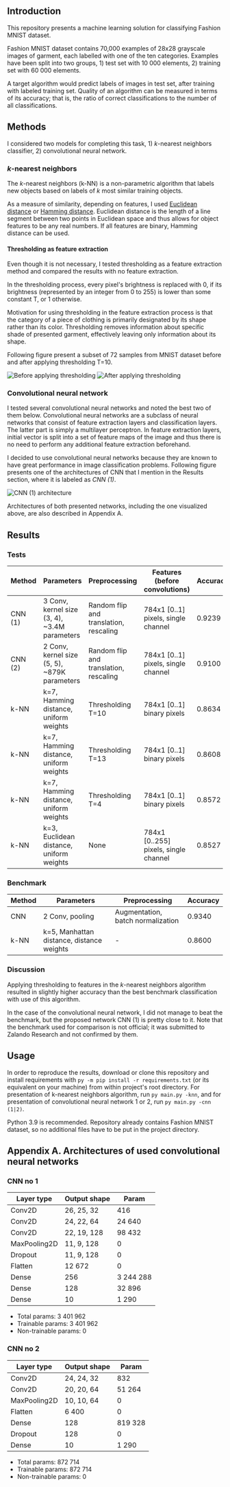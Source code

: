## Introduction
This repository presents a machine learning solution for classifying Fashion MNIST dataset.

Fashion MNIST dataset contains 70,000 examples of 28x28 grayscale images of garment, each labelled with one of the ten
categories. Examples have been split into two groups, 1) test set with 10 000 elements, 2) training set with 60 000
elements.

A target algorithm would predict labels of images in test set, after training with labeled training set. Quality of an
algorithm can be measured in terms of its accuracy; that is, the ratio of correct classifications to the number
of all classifications.

## Methods
I considered two models for completing this task, 1) *k*-nearest neighbors classifier, 2) convolutional neural network.

### *k*-nearest neighbors
The *k*-nearest neighbors (k-NN) is a non-parametric algorithm that labels new objects based on labels of *k* most
similar training objects.

As a measure of similarity, depending on features, I used
[Euclidean distance](https://en.wikipedia.org/wiki/Euclidean_distance) or
[Hamming distance](https://en.wikipedia.org/wiki/Hamming_distance). Euclidean distance is the length of a line segment
between two points in Euclidean space and thus allows for object features to be any  real numbers. If all features are
binary, Hamming distance can be used.

#### Thresholding as feature extraction
Even though it is not necessary, I tested thresholding as a feature extraction method and compared the results with
no feature extraction.

In the thresholding process, every pixel's brightness is replaced with 0, if its brightness (represented by an
integer from 0 to 255) is lower than some constant T, or 1 otherwise.

Motivation for using thresholding in the feature extraction process is that the category of a piece of clothing is
primarily designated by its shape rather than its color. Thresholding removes information about specific shade of
presented garment, effectively leaving only information about its shape.

Following figure present a subset of 72 samples from MNIST dataset before and after applying thresholding T=10.

![Before applying thresholding](thresholding_before.png "Before applying thresholding")
![After applying thresholding](thresholding_after.png "After applying thresholding")

### Convolutional neural network
I tested several convolutional neural networks and noted the best two of them below. Convolutional neural networks
are a subclass of neural networks that consist of feature extraction layers and classification layers. The latter part
is simply a multilayer perceptron. In feature extraction layers, initial vector is split into a set of feature maps
of the image and thus there is no need to perform any additional feature extraction beforehand.

I decided to use convolutional neural networks because they are known to have great performance in image classification
problems. Following figure presents one of the architectures of CNN that I mention in the Results section, where it is
labeled as *CNN (1)*.

![CNN (1) architecture](cnn_visualization.png "CNN (1) architecture")

Architectures of both presented networks, including the one visualized above, are also described in Appendix A.

## Results
### Tests
| Method		| Parameters									| Preprocessing									| Features (before convolutions)		| Accuracy
| ----			| ----											| ----											| ----									| ----
| CNN (1)		| 3 Conv, kernel size (3, 4), ~3.4M parameters	| Random flip and translation, rescaling		| 784x1 [0..1] pixels, single channel	| 0.9239
| CNN (2)		| 2 Conv, kernel size (5, 5), ~879K parameters	| Random flip and translation, rescaling		| 784x1 [0..1] pixels, single channel	| 0.9100
| k-NN			| k=7, Hamming distance, uniform weights		| Thresholding T=10								| 784x1 [0..1] binary pixels			| 0.8634
| k-NN			| k=7, Hamming distance, uniform weights		| Thresholding T=13								| 784x1 [0..1] binary pixels			| 0.8608
| k-NN			| k=7, Hamming distance, uniform weights		| Thresholding T=4								| 784x1 [0..1] binary pixels			| 0.8572
| k-NN			| k=3, Euclidean distance, uniform weights		| None											| 784x1 [0..255] pixels, single channel	| 0.8527

### Benchmark
| Method		| Parameters									| Preprocessing									| Accuracy
| ----			| ----											| ----											| ----
| CNN			| 2 Conv, pooling								| Augmentation, batch normalization				| 0.9340
| k-NN			| k=5, Manhattan distance, distance weights		| -												| 0.8600

### Discussion
Applying thresholding to features in the *k*-nearest neighbors algorithm resulted in slightly higher accuracy than the
best benchmark classification with use of this algorithm.

In the case of the convolutional neural network, I did not manage to beat the benchmark, but the proposed network
CNN (1) is pretty close to it. Note that the benchmark used for comparison is not official; it was submitted to Zalando
Research and not confirmed by them.

## Usage
In order to reproduce the results, download or clone this repository and install requirements with `py -m pip install
-r requirements.txt` (or its equivalent on your machine) from within project's root directory. For presentation of
k-nearest neighbors algorithm, run `py main.py -knn`, and for presentation of convolutional neural network 1 or 2, run
`py main.py -cnn (1|2)`.

Python 3.9 is recommended. Repository already contains Fashion MNIST dataset, so no additional files have to be put in
the project directory.

## Appendix A. Architectures of used convolutional neural networks
### CNN no 1
Layer type      	          	| Output shape        	| Param
----							| ----					| ----
Conv2D			             	| 26, 25, 32  			| 416
Conv2D         				  	| 24, 22, 64  			| 24 640
Conv2D          			 	| 22, 19, 128 			| 98 432
MaxPooling2D					| 11, 9, 128 			| 0
Dropout      			     	| 11, 9, 128 			| 0
Flatten       			    	| 12 672       			| 0
Dense          			     	| 256         			| 3 244 288
Dense          				   	| 128         			| 32 896
Dense      				       	| 10          			| 1 290

* Total params: 3 401 962
* Trainable params: 3 401 962
* Non-trainable params: 0

### CNN no 2
Layer type      	          	| Output shape        	| Param
----							| ----					| ----
Conv2D			             	| 24, 24, 32  			| 832 
Conv2D			             	| 20, 20, 64  			| 51 264
MaxPooling2D					| 10, 10, 64 			| 0
Flatten       			    	| 6 400       			| 0
Dense          				   	| 128         			| 819 328
Dropout      			     	| 128					| 0
Dense      				       	| 10          			| 1 290

* Total params: 872 714
* Trainable params: 872 714
* Non-trainable params: 0